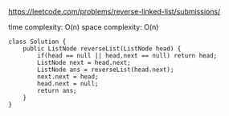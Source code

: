 https://leetcode.com/problems/reverse-linked-list/submissions/

time complexity: O(n)
space complexity: O(n)
```
class Solution {
    public ListNode reverseList(ListNode head) {
        if(head == null || head.next == null) return head;
        ListNode next = head.next;
        ListNode ans = reverseList(head.next);
        next.next = head;
        head.next = null;
        return ans;
    }
}
```